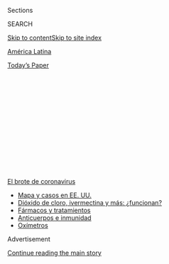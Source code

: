 <div id="app">

<div id="standalone-header">

<div class="interactive-masthead NYTAppHideMasthead css-qz70u6 e1suatyy0">

<div class="section css-ui9rw0 e1suatyy2">

<div class="css-eph4ug er09x8g0">

<div class="css-6n7j50">

</div>

<span class="css-1dv1kvn">Sections</span>

<div class="css-10488qs">

<span class="css-1dv1kvn">SEARCH</span>

</div>

[Skip to content](#site-content)[Skip to site index](#site-index)

</div>

<div id="masthead-section-label" class="css-1wr3we4 eaxe0e00">

[América
Latina](https://www.nytimes3xbfgragh.onion/es/section/america-latina)

</div>

<div class="css-10698na e1huz5gh0">

</div>

</div>

<div id="masthead-bar-one" class="section hasLinks css-15hmgas e1csuq9d3">

<div class="css-uqyvli e1csuq9d0">

</div>

<div class="css-1uqjmks e1csuq9d1">

</div>

<div class="css-9e9ivx">

[](https://myaccount.nytimes3xbfgragh.onion/auth/login?response_type=cookie&client_id=vi)

</div>

<div class="css-1bvtpon e1csuq9d2">

[Today’s
Paper](https://www.nytimes3xbfgragh.onion/section/todayspaper)

</div>

</div>

</div>

<div class="css-1aor85t" style="opacity:0.000000001;z-index:-1;visibility:hidden">

<div class="css-1hqnpie">

<div class="css-epjblv">

<span class="css-17xtcya">[América
Latina](/es/section/america-latina)</span><span class="css-x15j1o">|</span><span class="css-fwqvlz">Mapa
de coronavirus en
México</span>

</div>

<div class="css-k008qs">

<div class="css-1iwv8en">

<span class="css-18z7m18"></span>

<div>

</div>

</div>

<span class="css-1n6z4y">https://nyti.ms/3gaShux</span>

<div class="css-1705lsu">

<div class="css-4xjgmj">

<div class="css-4skfbu" data-role="toolbar" data-aria-label="Social Media Share buttons, Save button, and Comments Panel with current comment count" data-testid="share-tools">

  - 
  - 
  - 
  - 
    
    <div class="css-6n7j50">
    
    </div>

  - 

</div>

</div>

</div>

</div>

</div>

</div>

<div id="NYT_TOP_BANNER_REGION" class="css-mij9hh">

<div>

<div id="styln-prism-menu-1594831588949" class="section interactive-content interactive-size-medium css-1xxkt5x">

<div class="css-17ih8de interactive-body">

<div id="scroll-container" class="css-1gj85ro">

[<span class="styln-title-wrap"><span class="css-1pje3qr">El brote
de</span><span class="css-1pje3qr">
coronavirus</span></span>](https://www.nytimes3xbfgragh.onion/es/spotlight/coronavirus?action=click&pgtype=Article&state=default&region=TOP_BANNER&context=storylines_menu)

  - [Mapa y casos en EE.
    UU.](https://www.nytimes3xbfgragh.onion/es/interactive/2020/espanol/mundo/coronavirus-en-estados-unidos.html?action=click&pgtype=Article&state=default&region=TOP_BANNER&context=storylines_menu)
  - [Dióxido de cloro, ivermectina y más:
    ¿funcionan?](https://www.nytimes3xbfgragh.onion/es/2020/07/23/espanol/america-latina/bolivia-cloro-coronavirus-ivermectina.html?action=click&pgtype=Article&state=default&region=TOP_BANNER&context=storylines_menu)
  - [Fármacos y
    tratamientos](https://www.nytimes3xbfgragh.onion/es/interactive/2020/science/coronavirus-tratamientos-curas.html?action=click&pgtype=Article&state=default&region=TOP_BANNER&context=storylines_menu)
  - [Anticuerpos e
    inmunidad](https://www.nytimes3xbfgragh.onion/es/2020/07/28/espanol/ciencia-y-tecnologia/anticuerpos-coronavirus-inmunidad.html?action=click&pgtype=Article&state=default&region=TOP_BANNER&context=storylines_menu)
  - [Oxímetros](https://www.nytimes3xbfgragh.onion/es/2020/04/29/espanol/estilos-de-vida/oximetro-para-que-sirve.html?action=click&pgtype=Article&state=default&region=TOP_BANNER&context=storylines_menu)

</div>

</div>

</div>

</div>

</div>

<div id="top-wrapper" class="css-1sy8kpn">

<div id="top-slug" class="css-l9onyx">

Advertisement

</div>

[Continue reading the main
story](#after-top)

<div class="ad top-wrapper" style="text-align:center;height:100%;display:block;min-height:250px">

<div id="top" class="place-ad" data-position="top" data-size-key="top">

</div>

</div>

<div id="after-top">

</div>

</div>

</div>

<div id="site-content" data-role="main">

# Mapa de coronavirus en México

<div class="css-1vegfwe interactive-byline-container">

Por <span class="css-1baulvz last-byline" itemprop="name">The New York
Times</span>Updated August 4, 2020, 5:12 A.M. E.T.

</div>

<div class="css-1vegfwe interactive-translations-container">

<div class="css-1rk3c06">

[Read in
English](https://www.nytimes3xbfgragh.onion/interactive/2020/world/americas/mexico-coronavirus-cases.html "Read in English")

</div>

</div>

<div id="interactive-standalone-sharetools" class="css-wkcogx">

<div>

<div class="interactive-sharetools css-9z2bwm" data-role="toolbar" data-aria-label="Social Media Share buttons, Save button, and Comments Panel with current comment count" data-testid="share-tools">

  - 
  - 
  - 
  - 
    
    <div class="css-6n7j50">
    
    </div>

</div>

</div>

</div>

<div id="coronavirus-en-mexico" class="section interactive-standard interactive-content interactive-size-scoop css-1davkue" data-id="100000007204437">

<div class="css-17ih8de interactive-body">

<div class="g-top-asset g-top" style="">

<div class="g-asset g-svelte breadcrumbs-wrap" style="max-width: 600px">

<div class="g-svelte" data-component="1">

<div class="breadcrumbs false svelte-u8xm87" style="--state-rows: 11;\n\t--country-rows: 2;\n\t--state-rows-medium: 18;\n\t--country-rows-medium: 3;\n\t--state-rows-small: 26;\n\t--country-rows-small: 5;">

<div class="breadcrumbs__buttons--wrap">

[Mundo](https://www.nytimes3xbfgragh.onion/interactive/2020/world/coronavirus-maps.html)<span class="svelte-u8xm87"> 
</span>

PAÍSES

<span class="svelte-u8xm87">| </span> [EE.
UU.](https://www.nytimes3xbfgragh.onion/es/interactive/2020/espanol/mundo/coronavirus-en-estados-unidos.html)<span class="svelte-u8xm87"> 
</span>

ESTADOS

<span class="svelte-u8xm87">  </span>
[Despistaje](https://www.nytimes3xbfgragh.onion/interactive/2020/us/coronavirus-testing.html)

</div>

<div id="amp-menu-countries" class="breadcrumbs__menu breadcrumbs__menu--countries false svelte-u8xm87">

[Alemania](https://www.nytimes3xbfgragh.onion/interactive/2020/world/europe/germany-coronavirus-cases.html)[Brasil](https://www.nytimes3xbfgragh.onion/interactive/2020/world/americas/brazil-coronavirus-cases.html)[Canadá](https://www.nytimes3xbfgragh.onion/interactive/2020/world/canada/canada-coronavirus-cases.html)[España](https://www.nytimes3xbfgragh.onion/interactive/2020/world/europe/spain-coronavirus-cases.html)[Francia](https://www.nytimes3xbfgragh.onion/interactive/2020/world/europe/france-coronavirus-cases.html)[India](https://www.nytimes3xbfgragh.onion/interactive/2020/world/asia/india-coronavirus-cases.html)[Italia](https://www.nytimes3xbfgragh.onion/interactive/2020/world/europe/italy-coronavirus-cases.html)[México](https://www.nytimes3xbfgragh.onion/es/interactive/2020/espanol/america-latina/coronavirus-en-mexico.html)[Reino
Unido](https://www.nytimes3xbfgragh.onion/interactive/2020/world/europe/united-kingdom-coronavirus-cases.html)

</div>

<div id="amp-menu-states" class="breadcrumbs__menu breadcrumbs__menu--states false svelte-u8xm87">

[Alabama](https://www.nytimes3xbfgragh.onion/interactive/2020/us/alabama-coronavirus-cases.html)[Alaska](https://www.nytimes3xbfgragh.onion/interactive/2020/us/alaska-coronavirus-cases.html)[Arizona](https://www.nytimes3xbfgragh.onion/interactive/2020/us/arizona-coronavirus-cases.html)[Arkansas](https://www.nytimes3xbfgragh.onion/interactive/2020/us/arkansas-coronavirus-cases.html)[California](https://www.nytimes3xbfgragh.onion/interactive/2020/us/california-coronavirus-cases.html)[Carolina
del
Norte](https://www.nytimes3xbfgragh.onion/interactive/2020/us/north-carolina-coronavirus-cases.html)[Carolina
del
Sur](https://www.nytimes3xbfgragh.onion/interactive/2020/us/south-carolina-coronavirus-cases.html)[Colorado](https://www.nytimes3xbfgragh.onion/interactive/2020/us/colorado-coronavirus-cases.html)[Connecticut](https://www.nytimes3xbfgragh.onion/interactive/2020/us/connecticut-coronavirus-cases.html)[Dakota
del
Norte](https://www.nytimes3xbfgragh.onion/interactive/2020/us/north-dakota-coronavirus-cases.html)[Dakota
del
Sur](https://www.nytimes3xbfgragh.onion/interactive/2020/us/south-dakota-coronavirus-cases.html)[Delaware](https://www.nytimes3xbfgragh.onion/interactive/2020/us/delaware-coronavirus-cases.html)[Florida](https://www.nytimes3xbfgragh.onion/interactive/2020/us/florida-coronavirus-cases.html)[Georgia](https://www.nytimes3xbfgragh.onion/interactive/2020/us/georgia-coronavirus-cases.html)[Hawái](https://www.nytimes3xbfgragh.onion/interactive/2020/us/hawaii-coronavirus-cases.html)[Idaho](https://www.nytimes3xbfgragh.onion/interactive/2020/us/idaho-coronavirus-cases.html)[Illinois](https://www.nytimes3xbfgragh.onion/interactive/2020/us/illinois-coronavirus-cases.html)[Indiana](https://www.nytimes3xbfgragh.onion/interactive/2020/us/indiana-coronavirus-cases.html)[Iowa](https://www.nytimes3xbfgragh.onion/interactive/2020/us/iowa-coronavirus-cases.html)[Kansas](https://www.nytimes3xbfgragh.onion/interactive/2020/us/kansas-coronavirus-cases.html)[Kentucky](https://www.nytimes3xbfgragh.onion/interactive/2020/us/kentucky-coronavirus-cases.html)[Louisiana](https://www.nytimes3xbfgragh.onion/interactive/2020/us/louisiana-coronavirus-cases.html)[Maine](https://www.nytimes3xbfgragh.onion/interactive/2020/us/maine-coronavirus-cases.html)[Maryland](https://www.nytimes3xbfgragh.onion/interactive/2020/us/maryland-coronavirus-cases.html)[Massachusetts](https://www.nytimes3xbfgragh.onion/interactive/2020/us/massachusetts-coronavirus-cases.html)[Michigan](https://www.nytimes3xbfgragh.onion/interactive/2020/us/michigan-coronavirus-cases.html)[Minnesota](https://www.nytimes3xbfgragh.onion/interactive/2020/us/minnesota-coronavirus-cases.html)[Mississippi](https://www.nytimes3xbfgragh.onion/interactive/2020/us/mississippi-coronavirus-cases.html)[Misuri](https://www.nytimes3xbfgragh.onion/interactive/2020/us/missouri-coronavirus-cases.html)[Montana](https://www.nytimes3xbfgragh.onion/interactive/2020/us/montana-coronavirus-cases.html)[Nebraska](https://www.nytimes3xbfgragh.onion/interactive/2020/us/nebraska-coronavirus-cases.html)[Nevada](https://www.nytimes3xbfgragh.onion/interactive/2020/us/nevada-coronavirus-cases.html)[Nueva
Jersey](https://www.nytimes3xbfgragh.onion/interactive/2020/us/new-jersey-coronavirus-cases.html)[Nueva
York](https://www.nytimes3xbfgragh.onion/interactive/2020/us/new-york-coronavirus-cases.html)[Nuevo
Hampshire](https://www.nytimes3xbfgragh.onion/interactive/2020/us/new-hampshire-coronavirus-cases.html)[Nuevo
México](https://www.nytimes3xbfgragh.onion/interactive/2020/us/new-mexico-coronavirus-cases.html)[Ohio](https://www.nytimes3xbfgragh.onion/interactive/2020/us/ohio-coronavirus-cases.html)[Oklahoma](https://www.nytimes3xbfgragh.onion/interactive/2020/us/oklahoma-coronavirus-cases.html)[Oregón](https://www.nytimes3xbfgragh.onion/interactive/2020/us/oregon-coronavirus-cases.html)[Pennsylvania](https://www.nytimes3xbfgragh.onion/interactive/2020/us/pennsylvania-coronavirus-cases.html)[Puerto
Rico](https://www.nytimes3xbfgragh.onion/interactive/2020/us/puerto-rico-coronavirus-cases.html)[Rhode
Island](https://www.nytimes3xbfgragh.onion/interactive/2020/us/rhode-island-coronavirus-cases.html)[Tennessee](https://www.nytimes3xbfgragh.onion/interactive/2020/us/tennessee-coronavirus-cases.html)[Texas](https://www.nytimes3xbfgragh.onion/interactive/2020/us/texas-coronavirus-cases.html)[Utah](https://www.nytimes3xbfgragh.onion/interactive/2020/us/utah-coronavirus-cases.html)[Vermont](https://www.nytimes3xbfgragh.onion/interactive/2020/us/vermont-coronavirus-cases.html)[Virginia](https://www.nytimes3xbfgragh.onion/interactive/2020/us/virginia-coronavirus-cases.html)[Washington](https://www.nytimes3xbfgragh.onion/interactive/2020/us/washington-coronavirus-cases.html)[Washington,
D.C.](https://www.nytimes3xbfgragh.onion/interactive/2020/us/washington-dc-coronavirus-cases.html)[West
Virginia](https://www.nytimes3xbfgragh.onion/interactive/2020/us/west-virginia-coronavirus-cases.html)[Wisconsin](https://www.nytimes3xbfgragh.onion/interactive/2020/us/wisconsin-coronavirus-cases.html)[Wyoming](https://www.nytimes3xbfgragh.onion/interactive/2020/us/wyoming-coronavirus-cases.html)

</div>

<span class="svelte-u8xm87"> 
</span>

</div>

</div>

</div>

<div id="cases-top-presentation" class="g-container">

<div class="g-asset g-svelte mini-cases-by-day" style="max-width: 335px">

<div class="g-svelte" data-component="2">

<div class="chart svelte-1iuahvx mini-chart">

<div class="inner svelte-1iuahvx">

<div class="pancake-chart svelte-1gzh5rp">

<div class="pancake-grid">

<div class="pancake-grid-item svelte-1wq9bba" style="width: 100%; height: 0; top: 100%">

<div class="grid-line horizontal svelte-bw547y">

<span class="count-label svelte-bw547y">0
</span>

</div>

</div>

<div class="pancake-grid-item svelte-1wq9bba" style="width: 100%; height: 0; top: 40.331992792104735%">

<div class="grid-line horizontal svelte-bw547y">

<span class="count-label svelte-bw547y">50.000
casos</span>

</div>

</div>

</div>

<div class="pancake-point svelte-11ba04d" style="left: 1.2658227848101267%; top: 100%">

<span class="month x-label svelte-bw547y">Marzo</span>

</div>

<div class="pancake-point svelte-11ba04d" style="left: 20.88607594936709%; top: 100%">

<span class="month x-label svelte-bw547y">Abril</span>

</div>

<div class="pancake-point svelte-11ba04d" style="left: 39.87341772151899%; top: 100%">

<span class="month x-label svelte-bw547y">Mayo</span>

</div>

<div class="pancake-point svelte-11ba04d" style="left: 59.493670886075954%; top: 100%">

<span class="month x-label svelte-bw547y">Junio</span>

</div>

<div class="pancake-point svelte-11ba04d" style="left: 78.48101265822785%; top: 100%">

<span class="month x-label svelte-bw547y">Julio</span>

</div>

<div class="pancake-point svelte-11ba04d" style="left: 98.10126582278481%; top: 100%">

<span class="month x-label svelte-bw547y">Ago.</span>

</div>

<div class="pancake-point svelte-11ba04d" style="left: 99.05063291139241%; top: 1.4210854715202004e-14%">

<span class="annotation left svelte-cf0pcx mini" style="width: auto">Nuevos
casos</span>

</div>

<div class="pancake-point svelte-11ba04d" style="left: 39.24050632911393%; top: 98.70588616367105%">

<span class="annotation above svelte-cf0pcx mini" style="width: auto">Promedio
de 7 días</span>

</div>

</div>

</div>

</div>

</div>

</div>

<div class="g-asset g-svelte top-counts g-asset-width-full" style="">

<div class="g-svelte" data-component="3">

<div class="counts svelte-9rb9hv">

<div class="count svelte-9rb9hv">

<div class="label svelte-9rb9hv">

Total de casos

</div>

<div class="num svelte-9rb9hv">

522.843

</div>

</div>

<div class="count svelte-9rb9hv">

<div class="label svelte-9rb9hv">

Muertes

</div>

<div class="num svelte-9rb9hv">

48.012

</div>

</div>

<div class="note svelte-9rb9hv">

Incluye casos confirmados y probables, en donde hay
disponibilidad

</div>

</div>

</div>

</div>

</div>

</div>

<div class="g-header-container">

</div>

<div class="g-story g-freebird g-max-limit" data-prd-dropzone-below-masthead="100000006938224" data-preview-slug="2020-03-16-coronavirus-maps">

<div class="g-asset g-svelte g-internal-nav" style="max-width: 600px">

<div class="g-svelte" data-component="4">

[Mapa](#map)[Por estado](#states)[Nuevos
casos](#cases)[Consejos](#tips)[Últimas noticias
»](https://www.nytimes3xbfgragh.onion/2020/08/03/world/coronavirus-covid-19.html)

</div>

</div>

Ha habido por lo menos 522.800 casos confirmados de coronavirus en
México, según el [Consejo Nacional de Ciencia y
Tecnología](https://coronavirus.gob.mx/datos/). Hasta el martes en la
mañana, 48.012 personas habían
muerto.

<div id="map" class="g-asset g-graphic g-constrain-source g-country-map g-map g-asset-width-bleed" style="">

### Casos reportados en México

<div class="e-slip-map-wrap" data-tiles="{&quot;tileset_id&quot;:&quot;mexico&quot;,&quot;data_regions&quot;:&quot;nytgraphics.5w4zj2wo&quot;,&quot;data_regions_clipped&quot;:&quot;&quot;,&quot;base_regions&quot;:&quot;nytgraphics.5w4zj2wo&quot;,&quot;base_regions_lines&quot;:&quot;nytgraphics.cug6sspd&quot;,&quot;base_regions_lines_thick&quot;:&quot;&quot;,&quot;base_roads&quot;:&quot;&quot;,&quot;base_urban&quot;:&quot;&quot;,&quot;circles&quot;:&quot;nytgraphics.3t1v1cu6&quot;,&quot;city_labels&quot;:&quot;&quot;,&quot;base_labels&quot;:&quot;nytgraphics.3t1v1cu6&quot;,&quot;labels_points&quot;:&quot;&quot;,&quot;data_regions_points&quot;:&quot;x&quot;,&quot;city_labels_points&quot;:&quot;&quot;}" data-page="{&quot;slug&quot;:&quot;mexico&quot;,&quot;tileset&quot;:&quot;mexico&quot;,&quot;data&quot;:&quot;MEX&quot;,&quot;data_levels&quot;:&quot;&quot;,&quot;radius_depth&quot;:&quot;&quot;,&quot;ignore_geoids&quot;:&quot;&quot;,&quot;bounds&quot;:&quot;&quot;,&quot;show_data_labels&quot;:&quot;y&quot;,&quot;base_layer_mask&quot;:&quot;&quot;,&quot;max_hierarchy_depth&quot;:&quot;&quot;,&quot;ignore_geoids_choro&quot;:&quot;&quot;,&quot;max_radius_desktop&quot;:&quot;&quot;,&quot;max_radius_mobile&quot;:&quot;&quot;,&quot;min_choro_cases&quot;:&quot;&quot;,&quot;hide_tooltip_deaths&quot;:&quot;&quot;,&quot;aspect_ratio&quot;:&quot;&quot;,&quot;percap_breaks&quot;:&quot;&quot;,&quot;cases_button_text&quot;:&quot;&quot;,&quot;hide_tabs&quot;:&quot;&quot;,&quot;alt_label_style&quot;:&quot;&quot;,&quot;hide_data_lines&quot;:&quot;&quot;,&quot;data_borders_stop&quot;:&quot;&quot;}" data-mapviews="[&quot;cases&quot;,&quot;percap&quot;]" data-tooltips="{}" data-currentview="cases">

<div class="e-slip-map-ui">

<div class="layer-toggles">

Total de casos

Per cápita

</div>

<div class="map-keys">

<div class="map-key cases-key active" data-type="cases">

<div class="key-bubbles">

<div class="key-bubble-label">

<span class="min-key-value"></span>

</div>

<div class="key-bubbles-wrap">

</div>

<div class="key-bubble-label">

<span class="max-key-value"></span>

</div>

</div>

</div>

<div class="map-key percap-key false" data-type="percap">

<div class="key-subhed">

Proporción de casos reportados en la
población

</div>

<div class="g-bars">

<div class="g-bar g-bar-tick">

<div class="g-level g-level-1">

</div>

</div>

<div class="g-bar g-bar-tick">

<div class="g-level g-level-2">

</div>

</div>

<div class="g-bar g-bar-tick">

<div class="g-level g-level-3">

</div>

</div>

<div class="g-bar g-bar-none">

<div class="g-level g-level-4">

</div>

</div>

<div class="g-bar g-bar-none g-key-nocases">

<div class="g-level g-level-0">

</div>

</div>

</div>

<div class="g-level-labels">

<div class="g-level-label">

</div>

<div class="g-level-label">

<span class="percap-break-0"></span>

</div>

<div class="g-level-label">

<span class="percap-break-1"></span>

</div>

<div class="g-level-label g-level-label-pad">

<span class="percap-break-2"></span>

</div>

<div class="g-level-label g-level-label-pad g-level-label-first g-key-nocases">

Sin casos reportados

</div>

</div>

</div>

</div>

<div class="map-interaction-tip interaction-tip-desktop">

Haz doble clic para ampliar el mapa.

</div>

<div class="map-interaction-tip interaction-tip-mobile">

Desplázate y haz zoom con dos dedos. Toca para más detalles.

</div>

</div>

<div class="e-slip-map-outer">

<div class="e-slip-map">

<div class="e-slip-map-tooltip tooltip-desktop">

</div>

</div>

</div>

<div class="e-slip-map-tooltip tooltip-mobile">

</div>

</div>

<div class="g-source">

<span class="g-credit">Fuente: Consejo Nacional de Ciencia y Tecnología
de México.</span>

Sobre estos datos <span class="g-credit">Para el total de casos y
muertes: el mapa muestra la ubicación conocida de casos de coronavirus
por región. El tamaño de los círculos varía según la cantidad de
personas que han dado positivo ahí o que presentan un cuadro probable
del virus, lo cual podría no ser el mismo lugar en el que contrajeron la
enfermedad.</span>

</div>

</div>

Así es como aumenta el número de casos y muertes en México:

<div id="states" class="g-asset g-svelte" style="max-width: 600px">

### Casos y muertes reportados por estado

Esta tabla está ordenada según los lugares con la mayor parte de casos
por cada 100.000 residentes en los últimos siete días.

<div class="g-svelte" data-component="5">

<div class="table-controls svelte-1c7zbrd multi-toggles">

<div class="multi-toggle-buttons-container svelte-1c7zbrd">

<div class="layer-toggles-grid svelte-1c7zbrd">

Casos

Muertes

</div>

</div>

</div>

<table>
<thead>
<tr class="header">
<th></th>
<th>Total<br />
de<br />
casos</th>
<th>Por 100.000</th>
<th>Muertes<br />
totales</th>
<th>Por 100.000</th>
<th>Casos en<br />
los últimos<br />
7 días</th>
<th>Por 100.000</th>
<th>Muertes en<br />
los últimos<br />
7 días</th>
<th>Por 100.000</th>
</tr>
</thead>
<tbody>
<tr class="odd">
<td><span>Tamaulipas </span></td>
<td><span>22,068 </span></td>
<td><span>641 </span></td>
<td><span>1,013 </span></td>
<td><span>29 </span></td>
<td><span>8,356 </span></td>
<td><span>243 </span></td>
<td><span>133 </span></td>
<td><span>4 </span></td>
</tr>
<tr class="even">
<td><span>San Luis Potosí </span></td>
<td><span>14,072 </span></td>
<td><span>518 </span></td>
<td><span>545 </span></td>
<td><span>20 </span></td>
<td><span>6,148 </span></td>
<td><span>226 </span></td>
<td><span>141 </span></td>
<td><span>5 </span></td>
</tr>
<tr class="odd">
<td><span>Ciudad de México </span></td>
<td><span>89,333 </span></td>
<td><span>1,002 </span></td>
<td><span>7,295 </span></td>
<td><span>82 </span></td>
<td><span>20,035 </span></td>
<td><span>225 </span></td>
<td><span>218 </span></td>
<td><span>2 </span></td>
</tr>
<tr class="even">
<td><span>Coahuila </span></td>
<td><span>16,541 </span></td>
<td><span>560 </span></td>
<td><span>673 </span></td>
<td><span>23 </span></td>
<td><span>5,054 </span></td>
<td><span>171 </span></td>
<td><span>95 </span></td>
<td><span>3 </span></td>
</tr>
<tr class="odd">
<td><span>Baja California Sur </span></td>
<td><span>5,121 </span></td>
<td><span>719 </span></td>
<td><span>182 </span></td>
<td><span>26 </span></td>
<td><span>1,213 </span></td>
<td><span>170 </span></td>
<td><span>34 </span></td>
<td><span>5 </span></td>
</tr>
<tr class="even">
<td><span>Tabasco </span></td>
<td><span>23,842 </span></td>
<td><span>995 </span></td>
<td><span>2,011 </span></td>
<td><span>84 </span></td>
<td><span>3,861 </span></td>
<td><span>161 </span></td>
<td><span>180 </span></td>
<td><span>8 </span></td>
</tr>
<tr class="odd">
<td><span>Estado de México </span></td>
<td><span>74,486 </span></td>
<td><span>460 </span></td>
<td><span>8,272 </span></td>
<td><span>51 </span></td>
<td><span>24,373 </span></td>
<td><span>151 </span></td>
<td><span>463 </span></td>
<td><span>3 </span></td>
</tr>
<tr class="even">
<td><span>Sonora </span></td>
<td><span>20,565 </span></td>
<td><span>721 </span></td>
<td><span>1,976 </span></td>
<td><span>69 </span></td>
<td><span>3,948 </span></td>
<td><span>139 </span></td>
<td><span>240 </span></td>
<td><span>8 </span></td>
</tr>
<tr class="odd">
<td><span>Nuevo León </span></td>
<td><span>22,223 </span></td>
<td><span>434 </span></td>
<td><span>1,143 </span></td>
<td><span>22 </span></td>
<td><span>6,710 </span></td>
<td><span>131 </span></td>
<td><span>218 </span></td>
<td><span>4 </span></td>
</tr>
<tr class="even">
<td><span>Tlaxcala </span></td>
<td><span>5,673 </span></td>
<td><span>446 </span></td>
<td><span>718 </span></td>
<td><span>56 </span></td>
<td><span>1,390 </span></td>
<td><span>109 </span></td>
<td><span>74 </span></td>
<td><span>6 </span></td>
</tr>
</tbody>
</table>

Mostrar todo

</div>

</div>

Sin embargo, el Times descubrió que el gobierno mexicano [no informa de
cientos, posiblemente miles, de
muertes](https://www.nytimes3xbfgragh.onion/es/2020/05/08/espanol/america-latina/mexico-coronavirus.html)
por coronavirus en Ciudad de México, según funcionarios y datos
confidenciales.

The New York Times está comprometido con la tarea de rastrear los
detalles sobre los casos y muertes [alrededor del
mundo](https://www.nytimes3xbfgragh.onion/interactive/2020/world/coronavirus-maps.html),
y recopilar diariamente información de gobiernos locales y otras
fuentes. Las cifras en este artículo se actualizan varias veces al día
con la información más reciente que nuestros periodistas
reúnen.

<div id="cases" class="g-asset g-svelte" style="max-width: 600px">

### Nuevos casos reportados por día en México

<div class="g-svelte" data-component="6">

<div class="chart svelte-1iuahvx">

<div class="inner svelte-1iuahvx">

<div class="pancake-chart svelte-1gzh5rp">

<div class="pancake-grid">

<div class="pancake-grid-item svelte-1wq9bba" style="width: 100%; height: 0; top: 100%">

<div class="grid-line horizontal svelte-bw547y">

<span class="count-label svelte-bw547y">0
</span>

</div>

</div>

<div class="pancake-grid-item svelte-1wq9bba" style="width: 100%; height: 0; top: 76.13279711684189%">

<div class="grid-line horizontal svelte-bw547y">

<span class="count-label svelte-bw547y">20.000
</span>

</div>

</div>

<div class="pancake-grid-item svelte-1wq9bba" style="width: 100%; height: 0; top: 52.265594233683785%">

<div class="grid-line horizontal svelte-bw547y">

<span class="count-label svelte-bw547y">40.000
</span>

</div>

</div>

<div class="pancake-grid-item svelte-1wq9bba" style="width: 100%; height: 0; top: 28.398391350525685%">

<div class="grid-line horizontal svelte-bw547y">

<span class="count-label svelte-bw547y">60.000
</span>

</div>

</div>

<div class="pancake-grid-item svelte-1wq9bba" style="width: 100%; height: 0; top: 4.531188467367571%">

<div class="grid-line horizontal svelte-bw547y">

<span class="count-label svelte-bw547y">80.000
casos</span>

</div>

</div>

</div>

<div class="pancake-point svelte-11ba04d" style="left: 1.2658227848101267%; top: 100%">

<span class="month x-label svelte-bw547y">Marzo</span>

</div>

<div class="pancake-point svelte-11ba04d" style="left: 20.88607594936709%; top: 100%">

<span class="month x-label svelte-bw547y">Abril</span>

</div>

<div class="pancake-point svelte-11ba04d" style="left: 39.87341772151899%; top: 100%">

<span class="month x-label svelte-bw547y">Mayo</span>

</div>

<div class="pancake-point svelte-11ba04d" style="left: 59.493670886075954%; top: 100%">

<span class="month x-label svelte-bw547y">Junio</span>

</div>

<div class="pancake-point svelte-11ba04d" style="left: 78.48101265822785%; top: 100%">

<span class="month x-label svelte-bw547y">Julio</span>

</div>

<div class="pancake-point svelte-11ba04d" style="left: 98.10126582278481%; top: 100%">

<span class="month x-label svelte-bw547y">Ago.</span>

</div>

<div class="pancake-point svelte-11ba04d" style="left: 99.05063291139241%; top: 1.4210854715202004e-14%">

<span class="annotation left svelte-cf0pcx" style="width: auto">Nuevos
casos</span>

</div>

<div class="pancake-point svelte-11ba04d" style="left: 39.24050632911393%; top: 98.70588616367105%">

<span class="annotation above svelte-cf0pcx" style="width: auto">Promedio
de 7 días</span>

</div>

</div>

</div>

</div>

</div>

<div class="g-source">

<span class="g-credit">Nota: El promedio de siete días promedia los
datos de este día y los seis
anteriores.</span>

</div>

</div>

<div id="deaths" class="g-asset g-svelte" style="max-width: 600px">

### Nuevas muertes reportadas por día en México

<div class="g-svelte" data-component="7">

<div class="chart svelte-1iuahvx">

<div class="inner svelte-1iuahvx">

<div class="pancake-chart svelte-1gzh5rp">

<div class="pancake-grid">

<div class="pancake-grid-item svelte-1wq9bba" style="width: 100%; height: 0; top: 100%">

<div class="grid-line horizontal svelte-bw547y">

<span class="count-label svelte-bw547y">0
</span>

</div>

</div>

<div class="pancake-grid-item svelte-1wq9bba" style="width: 100%; height: 0; top: 54.1704857928506%">

<div class="grid-line horizontal svelte-bw547y">

<span class="count-label svelte-bw547y">500
</span>

</div>

</div>

<div class="pancake-grid-item svelte-1wq9bba" style="width: 100%; height: 0; top: 8.340971585701197%">

<div class="grid-line horizontal svelte-bw547y">

<span class="count-label svelte-bw547y">1.000
muertes</span>

</div>

</div>

</div>

<div class="pancake-point svelte-11ba04d" style="left: 1.2658227848101267%; top: 100%">

<span class="month x-label svelte-bw547y">Marzo</span>

</div>

<div class="pancake-point svelte-11ba04d" style="left: 20.88607594936709%; top: 100%">

<span class="month x-label svelte-bw547y">Abril</span>

</div>

<div class="pancake-point svelte-11ba04d" style="left: 39.87341772151899%; top: 100%">

<span class="month x-label svelte-bw547y">Mayo</span>

</div>

<div class="pancake-point svelte-11ba04d" style="left: 59.493670886075954%; top: 100%">

<span class="month x-label svelte-bw547y">Junio</span>

</div>

<div class="pancake-point svelte-11ba04d" style="left: 78.48101265822785%; top: 100%">

<span class="month x-label svelte-bw547y">Julio</span>

</div>

<div class="pancake-point svelte-11ba04d" style="left: 98.10126582278481%; top: 100%">

<span class="month x-label svelte-bw547y">Ago.</span>

</div>

<div class="pancake-point svelte-11ba04d" style="left: 60.44303797468355%; top: 0%">

<span class="annotation left svelte-cf0pcx" style="width: auto">Nuevas
muertes</span>

</div>

<div class="pancake-point svelte-11ba04d" style="left: 24.050632911392405%; top: 98.62511457378552%">

<span class="annotation above svelte-cf0pcx" style="width: auto">Promedio
de 7 días</span>

</div>

</div>

</div>

</div>

</div>

<div class="g-source">

<span class="g-credit">Nota: La escala del gráfico de muertes se ajusta
del gráfico de casos para mostrar la tendencia.</span>

</div>

</div>

The New York Times encontró que los [recuentos oficiales en Estados
Unidos](https://www.nytimes3xbfgragh.onion/interactive/2020/04/28/us/coronavirus-death-toll-total.html)
y [en más de una docena de otros
países](https://www.nytimes3xbfgragh.onion/interactive/2020/04/21/world/coronavirus-missing-deaths.html)
han contado menos muertes durante el brote de coronavirus debido a la
disponibilidad limitada de
pruebas.

<div class="g-footer-asset">

## <span class="g-balancer" data-id="8">Sobre los datos</span>

<div class="g-asset g-svelte g-anomaly-notes g-asset-width-full" style="">

<div class="g-svelte" data-component="9">

</div>

</div>

**Los casos y muertes confirmados** son de individuos cuyas infecciones
de coronavirus fueron corroboradas por una prueba de laboratorio. **Los
casos y las muertes probables** cuentan a personas sin una prueba
positiva confirmada pero evaluadas según los criterios establecidos por
los gobiernos locales y nacionales. Algunos gobiernos están reportando
solo los casos confirmados mientras que otros reportan tanto los
confirmados como los números probables. Y también hay otro grupo de
gobiernos que reportan los dos tipos de números combinados sin
proporcionar una forma de distinguir los casos confirmados de los
probables. El Times está usando el conteo total de confirmados y
probables cuando están disponibles individualmente o combinados. De lo
contrario, solo se mostrará el recuento
confirmado.

## <span class="g-balancer" data-id="10">Monitoreo del coronavirus</span>

<div class="g-asset g-svelte g-footer-nav" style="max-width: 600px">

<div class="g-svelte" data-component="11">

<div class="nav-wrap svelte-idrnru">

  - [Mundo](https://www.nytimes3xbfgragh.onion/interactive/2020/world/coronavirus-maps.html)
  - [Muertes en el
    mundo](https://www.nytimes3xbfgragh.onion/interactive/2020/04/21/world/coronavirus-missing-deaths.html)
  - [Ciudades de EE.
    UU.](https://www.nytimes3xbfgragh.onion/interactive/2020/04/23/upshot/five-ways-to-monitor-coronavirus-outbreak-us.html)
  - [Muertes de EE.
    UU.](https://www.nytimes3xbfgragh.onion/interactive/2020/05/05/us/coronavirus-death-toll-us.html)
  - [Despistaje](https://www.nytimes3xbfgragh.onion/interactive/2020/us/coronavirus-testing.html)
  - [Asilos de
    ancianos](https://www.nytimes3xbfgragh.onion/interactive/2020/us/coronavirus-nursing-homes.html)
  - [Nueva
    York](https://www.nytimes3xbfgragh.onion/interactive/2020/nyregion/new-york-city-coronavirus-cases.html)
  - [Reaperturas
    estatales](https://www.nytimes3xbfgragh.onion/interactive/2020/us/states-reopen-map-coronavirus.html)
  - [Vacunas](https://www.nytimes3xbfgragh.onion/interactive/2020/science/coronavirus-vaccine-tracker.html)

Países

  - [Brasil](https://www.nytimes3xbfgragh.onion/interactive/2020/world/americas/brazil-coronavirus-cases.html)
  - [Canadá](https://www.nytimes3xbfgragh.onion/interactive/2020/world/canada/canada-coronavirus-cases.html)
  - [Francia](https://www.nytimes3xbfgragh.onion/interactive/2020/world/europe/france-coronavirus-cases.html)
  - [Alemania](https://www.nytimes3xbfgragh.onion/interactive/2020/world/europe/germany-coronavirus-cases.html)
  - [India](https://www.nytimes3xbfgragh.onion/interactive/2020/world/asia/india-coronavirus-cases.html)
  - [Italia](https://www.nytimes3xbfgragh.onion/interactive/2020/world/europe/italy-coronavirus-cases.html)
  - [México](https://www.nytimes3xbfgragh.onion/es/interactive/2020/espanol/america-latina/coronavirus-en-mexico.html)
  - [España](https://www.nytimes3xbfgragh.onion/interactive/2020/world/europe/spain-coronavirus-cases.html)
  - [Reino
    Unido](https://www.nytimes3xbfgragh.onion/interactive/2020/world/europe/united-kingdom-coronavirus-cases.html)
  - [Estados
    Unidos](https://www.nytimes3xbfgragh.onion/es/interactive/2020/espanol/mundo/coronavirus-en-estados-unidos.html)

Estado por
    estado

  - [Alabama](https://www.nytimes3xbfgragh.onion/interactive/2020/us/alabama-coronavirus-cases.html)
  - [Alaska](https://www.nytimes3xbfgragh.onion/interactive/2020/us/alaska-coronavirus-cases.html)
  - [Arizona](https://www.nytimes3xbfgragh.onion/interactive/2020/us/arizona-coronavirus-cases.html)
  - [Arkansas](https://www.nytimes3xbfgragh.onion/interactive/2020/us/arkansas-coronavirus-cases.html)
  - [California](https://www.nytimes3xbfgragh.onion/interactive/2020/us/california-coronavirus-cases.html)
  - [Colorado](https://www.nytimes3xbfgragh.onion/interactive/2020/us/colorado-coronavirus-cases.html)
  - [Connecticut](https://www.nytimes3xbfgragh.onion/interactive/2020/us/connecticut-coronavirus-cases.html)
  - [Delaware](https://www.nytimes3xbfgragh.onion/interactive/2020/us/delaware-coronavirus-cases.html)
  - [Florida](https://www.nytimes3xbfgragh.onion/interactive/2020/us/florida-coronavirus-cases.html)
  - [Georgia](https://www.nytimes3xbfgragh.onion/interactive/2020/us/georgia-coronavirus-cases.html)
  - [Hawái](https://www.nytimes3xbfgragh.onion/interactive/2020/us/hawaii-coronavirus-cases.html)
  - [Idaho](https://www.nytimes3xbfgragh.onion/interactive/2020/us/idaho-coronavirus-cases.html)
  - [Illinois](https://www.nytimes3xbfgragh.onion/interactive/2020/us/illinois-coronavirus-cases.html)
  - [Indiana](https://www.nytimes3xbfgragh.onion/interactive/2020/us/indiana-coronavirus-cases.html)
  - [Iowa](https://www.nytimes3xbfgragh.onion/interactive/2020/us/iowa-coronavirus-cases.html)
  - [Kansas](https://www.nytimes3xbfgragh.onion/interactive/2020/us/kansas-coronavirus-cases.html)
  - [Kentucky](https://www.nytimes3xbfgragh.onion/interactive/2020/us/kentucky-coronavirus-cases.html)
  - [Louisiana](https://www.nytimes3xbfgragh.onion/interactive/2020/us/louisiana-coronavirus-cases.html)
  - [Maine](https://www.nytimes3xbfgragh.onion/interactive/2020/us/maine-coronavirus-cases.html)
  - [Maryland](https://www.nytimes3xbfgragh.onion/interactive/2020/us/maryland-coronavirus-cases.html)
  - [Massachusetts](https://www.nytimes3xbfgragh.onion/interactive/2020/us/massachusetts-coronavirus-cases.html)
  - [Michigan](https://www.nytimes3xbfgragh.onion/interactive/2020/us/michigan-coronavirus-cases.html)
  - [Minnesota](https://www.nytimes3xbfgragh.onion/interactive/2020/us/minnesota-coronavirus-cases.html)
  - [Mississippi](https://www.nytimes3xbfgragh.onion/interactive/2020/us/mississippi-coronavirus-cases.html)
  - [Misuri](https://www.nytimes3xbfgragh.onion/interactive/2020/us/missouri-coronavirus-cases.html)
  - [Montana](https://www.nytimes3xbfgragh.onion/interactive/2020/us/montana-coronavirus-cases.html)
  - [Nebraska](https://www.nytimes3xbfgragh.onion/interactive/2020/us/nebraska-coronavirus-cases.html)
  - [Nevada](https://www.nytimes3xbfgragh.onion/interactive/2020/us/nevada-coronavirus-cases.html)
  - [Nuevo
    Hampshire](https://www.nytimes3xbfgragh.onion/interactive/2020/us/new-hampshire-coronavirus-cases.html)
  - [Nueva
    Jersey](https://www.nytimes3xbfgragh.onion/interactive/2020/us/new-jersey-coronavirus-cases.html)
  - [Nuevo
    México](https://www.nytimes3xbfgragh.onion/interactive/2020/us/new-mexico-coronavirus-cases.html)
  - [Nueva
    York](https://www.nytimes3xbfgragh.onion/interactive/2020/us/new-york-coronavirus-cases.html)
  - [Carolina del
    Norte](https://www.nytimes3xbfgragh.onion/interactive/2020/us/north-carolina-coronavirus-cases.html)
  - [Dakota del
    Norte](https://www.nytimes3xbfgragh.onion/interactive/2020/us/north-dakota-coronavirus-cases.html)
  - [Ohio](https://www.nytimes3xbfgragh.onion/interactive/2020/us/ohio-coronavirus-cases.html)
  - [Oklahoma](https://www.nytimes3xbfgragh.onion/interactive/2020/us/oklahoma-coronavirus-cases.html)
  - [Oregón](https://www.nytimes3xbfgragh.onion/interactive/2020/us/oregon-coronavirus-cases.html)
  - [Pennsylvania](https://www.nytimes3xbfgragh.onion/interactive/2020/us/pennsylvania-coronavirus-cases.html)
  - [Puerto
    Rico](https://www.nytimes3xbfgragh.onion/interactive/2020/us/puerto-rico-coronavirus-cases.html)
  - [Rhode
    Island](https://www.nytimes3xbfgragh.onion/interactive/2020/us/rhode-island-coronavirus-cases.html)
  - [Carolina del
    Sur](https://www.nytimes3xbfgragh.onion/interactive/2020/us/south-carolina-coronavirus-cases.html)
  - [Dakota del
    Sur](https://www.nytimes3xbfgragh.onion/interactive/2020/us/south-dakota-coronavirus-cases.html)
  - [Tennessee](https://www.nytimes3xbfgragh.onion/interactive/2020/us/tennessee-coronavirus-cases.html)
  - [Texas](https://www.nytimes3xbfgragh.onion/interactive/2020/us/texas-coronavirus-cases.html)
  - [Utah](https://www.nytimes3xbfgragh.onion/interactive/2020/us/utah-coronavirus-cases.html)
  - [Vermont](https://www.nytimes3xbfgragh.onion/interactive/2020/us/vermont-coronavirus-cases.html)
  - [Virginia](https://www.nytimes3xbfgragh.onion/interactive/2020/us/virginia-coronavirus-cases.html)
  - [Washington](https://www.nytimes3xbfgragh.onion/interactive/2020/us/washington-coronavirus-cases.html)
  - [Washington,
    D.C.](https://www.nytimes3xbfgragh.onion/interactive/2020/us/washington-dc-coronavirus-cases.html)
  - [West
    Virginia](https://www.nytimes3xbfgragh.onion/interactive/2020/us/west-virginia-coronavirus-cases.html)
  - [Wisconsin](https://www.nytimes3xbfgragh.onion/interactive/2020/us/wisconsin-coronavirus-cases.html)
  - [Wyoming](https://www.nytimes3xbfgragh.onion/interactive/2020/us/wyoming-coronavirus-cases.html)

</div>

</div>

</div>

<div class="g-ad">

<div id="mid61" class="place-ad" data-position="mid61" data-size-key="default">

</div>

</div>

## <span class="g-balancer" data-id="12">Lo que puedes hacer</span>

Los expertos aún tienen una comprensión limitada sobre los modos en que
el virus se propaga, pero hay [cuatro factores que pueden jugar un papel
importante](https://www.nytimes3xbfgragh.onion/es/2020/03/03/espanol/ciencia-y-tecnologia/coronavirus-como-se-transmite.html):
la distancia entre las personas; el tiempo de contacto; si esta persona
[te lanza gotas
virales](https://www.nytimes3xbfgragh.onion/es/2020/07/08/espanol/ciencia-y-tecnologia/coronavirus-aire-aerosoles.html),
y cuánto [te tocas la
cara](https://www.nytimes3xbfgragh.onion/es/2020/03/06/espanol/estilos-de-vida/no-te-toques-la-cara.html).

Puedes ayudar a reducir tu riesgo y a proteger a los demás con [algunas
medidas
básicas](https://www.nytimes3xbfgragh.onion/es/article/el-coronavirus-proteger-preparar.html):

<div class="g-container g-list-circle">

**Mantén distancia.** Intenta tanto como sea posible estar al menos a
metro y medio de distancia de las personas que no viven contigo.

**Usa mascarilla fuera de casa.** Un cubrebocas protege a los demás de
tus microbios y a ti de una infección. Entre más personas lleven
mascarilla más seguros estaremos todos.

**[Lávate las manos con
frecuencia](https://www.nytimes3xbfgragh.onion/es/2020/03/19/espanol/ciencia-y-tecnologia/como-lavarse-las-manos-coronavirus.html)**.
Cada vez que entres en contacto con una superficie fuera de casa frótate
con agua y jabón por lo menos durante 20 segundos, y luego sécate con
una toalla limpia.

**Evita tocarte la cara.** El virus puede propagarse cuando nuestras
manos entran en contacto con el virus y las acercamos a nuestra boca,
ojos o nariz. Intenta alejar tus manos del rostro a menos que acabes de
lavarlas.

</div>

Una [guía completa en inglés te dice cómo
prepararte](https://www.nytimes3xbfgragh.onion/interactive/2020/world/coronavirus-tips-advice.html)
para el brote de
coronavirus.

</div>

</div>

</div>

</div>

<div id="interactive-footer-container" class="css-ovgi28 interactive-footer-container">

Los datos provienen de reportes de estados y condados al momento de la
publicación. Los gobiernos locales pueden actualizar las cifras
reportadas conforme reciben nueva información. Algunas muertes pueden
haber sido reportadas por funcionarios en dos jurisdicciones distintas.
En lo posible, las muertes se reportan aquí en la jurisdicción en la que
ocurrieron.  
  
\*Se agruparon los casos en las ciudades de Nueva York y Kansas, que
incluyen a varios condados. Los casos que se reportaron sin especificar
el condado se etiquetan como “desconocido”.  
  
Datos demográficos y de población de la Oficina del Censo.

Por [Sarah
Almukhtar](https://www.nytimes3xbfgragh.onion/by/sarah-almukhtar),
[Aliza
Aufrichtig](https://www.nytimes3xbfgragh.onion/by/aliza-aufrichtig),
[Matthew Bloch](https://www.nytimes3xbfgragh.onion/by/matthew-bloch),
Julia Calderone, [Keith
Collins](https://www.nytimes3xbfgragh.onion/by/keith-collins), Matthew
Conlen, Lindsey Cook, Gabriel Gianordoli, [Amy
Harmon](https://www.nytimes3xbfgragh.onion/by/amy-harmon), [Rich
Harris](https://www.nytimes3xbfgragh.onion/by/rich-harris), [Adeel
Hassan](https://www.nytimes3xbfgragh.onion/by/adeel-hassan), [Jon
Huang](https://www.nytimes3xbfgragh.onion/by/jon-huang), Danya Issawi,
[Danielle Ivory](https://www.nytimes3xbfgragh.onion/by/danielle-ivory),
[K.K. Rebecca
Lai](https://www.nytimes3xbfgragh.onion/by/kk-rebecca-lai), Alex
Lemonides, [Allison
McCann](https://www.nytimes3xbfgragh.onion/by/allison-mccann), [Richard
A. Oppel Jr.](https://www.nytimes3xbfgragh.onion/by/richard-a-oppel-jr),
[Jugal K. Patel](https://www.nytimes3xbfgragh.onion/by/jugal-k-patel),
Julie Walton Shaver, [Anjali
Singhvi](https://www.nytimes3xbfgragh.onion/by/anjali-singhvi), Charlie
Smart, [Mitch Smith](https://www.nytimes3xbfgragh.onion/by/mitch-smith),
[Derek Watkins](https://www.nytimes3xbfgragh.onion/by/derek-watkins),
[Timothy
Williams](https://www.nytimes3xbfgragh.onion/by/timothy-williams), [Jin
Wu](https://www.nytimes3xbfgragh.onion/by/jin-wu) y [Karen
Yourish](https://www.nytimes3xbfgragh.onion/by/karen-yourish).   ·  
Colaboraron con reporteo Jordan Allen, Jeff Arnold, [Ian
Austen](https://www.nytimes3xbfgragh.onion/by/ian-austen), [Mike
Baker](https://www.nytimes3xbfgragh.onion/by/mike-baker), [Ellen
Barry](https://www.nytimes3xbfgragh.onion/by/ellen-barry), Samone Blair,
Nicholas Bogel-Burroughs, Aurelien Breeden, Elisha Brown, Emma Bubola,
Maddie Burakoff, Alyssa Burr, Christopher Calabrese, Sarah Cahalan, Zak
Cassel, Robert Chiarito, Matt Craig, Yves De Jesus, Brendon Derr,
Brandon Dupré, Melissa Eddy, John Eligon, Timmy Facciola, Bianca Fortis,
Matt Furber, Robert Gebeloff, [Matthew
Goldstein](https://www.nytimes3xbfgragh.onion/by/matthew-goldstein),
Grace Gorenflo, Rebecca Griesbach, Lauryn Higgins, Josh Holder, Jake
Holland, Jon Huang, Anna Joyce, Ann Hinga Klein, Jacob LaGesse, Alex
Lim, Patricia Mazzei, Jesse McKinley, Miles McKinley, K.B. Mensah, Sarah
Mervosh, Jacob Meschke, Lauren Messman, Andrea Michelson, Jaylynn
Moffat-Mowatt, Steven Moity, Paul Moon, Thomas Gibbons-Neff, Anahad
O'Connor, Ashlyn O’Hara, Azi Paybarah, Elian Peltier, Sean Plambeck,
Elisabetta Povoledo, Cierra S. Queen, Savannah Redl, Scott Reinhard,
Thomas Rivas, Frances Robles, Natasha Rodriguez, Alison Saldanha, [Kai
Schultz](https://www.nytimes3xbfgragh.onion/by/kai-schultz), Alex
Schwartz, Emily Schwing, Libby Seline, Sarena Snider, Brandon Thorp,
Alex Traub, Maura Turcotte, Tracey Tully, Lisa Waananen Jones, Amy
Schoenfeld Walker, Jeremy White y [Sameer
Yasir](https://www.nytimes3xbfgragh.onion/by/sameer-yasir).   ·  
Captura de datos y trabajo adicional por Will Houp, Andrew Chavez,
Michael Strickland, Tiff Fehr, Miles Watkins, [Josh
Williams](https://www.nytimes3xbfgragh.onion/by/josh-williams), Albert
Sun, Shelly Seroussi, Nina Pavlich, Carmen Cincotti, Ben Smithgall,
Andrew Fischer, [Rachel
Shorey](https://www.nytimes3xbfgragh.onion/by/rachel-shorey), [Blacki
Migliozzi](https://www.nytimes3xbfgragh.onion/by/blacki-migliozzi),
Alastair Coote, Steven Speicher, Hugh Mandeville, Robin Berjon, Thu
Trinh, Carolyn Price, James G. Robinson, Phil Wells, Yanxing Yang,
Michael Beswetherick, Michael Robles, Nikhil Baradwaj, Ariana Giorgi y
Bella
Virgilio.

<div id="interactive-addendum-list" class="css-1yiqkdd interactive-addendum-list">

</div>

</div>

</div>

<div id="standalone-footer">

<div>

<div>

<div id="interactive-footer-wrapper">

<div class="css-i29ckm">

<div class="interactive-sharetools css-9z2bwm" data-role="toolbar" data-aria-label="Social Media Share buttons, Save button, and Comments Panel with current comment count" data-testid="share-tools">

  - 
  - 
  - 
  - 
    
    <div class="css-6n7j50">
    
    </div>

</div>

</div>

<div>

</div>

<div id="bottom-wrapper" class="css-1ede5it">

<div id="bottom-slug" class="css-l9onyx">

Advertisement

</div>

[Continue reading the main
story](#after-bottom)

<div id="bottom" class="ad bottom-wrapper" style="text-align:center;height:100%;display:block;min-height:90px">

</div>

<div id="after-bottom">

</div>

</div>

## Site Index

<div>

</div>

## Site Information Navigation

  - [© <span>2020</span> <span>The New York Times
    Company</span>](https://help.nytimes3xbfgragh.onion/hc/en-us/articles/115014792127-Copyright-notice)

<!-- end list -->

  - [NYTCo](https://www.nytco.com/)
  - [Contact
    Us](https://help.nytimes3xbfgragh.onion/hc/en-us/articles/115015385887-Contact-Us)
  - [Work with us](https://www.nytco.com/careers/)
  - [Advertise](https://nytmediakit.com/)
  - [T Brand Studio](http://www.tbrandstudio.com/)
  - [Your Ad
    Choices](https://www.nytimes3xbfgragh.onion/privacy/cookie-policy#how-do-i-manage-trackers)
  - [Privacy](https://www.nytimes3xbfgragh.onion/privacy)
  - [Terms of
    Service](https://help.nytimes3xbfgragh.onion/hc/en-us/articles/115014893428-Terms-of-service)
  - [Terms of
    Sale](https://help.nytimes3xbfgragh.onion/hc/en-us/articles/115014893968-Terms-of-sale)
  - [Site
    Map](https://spiderbites.nytimes3xbfgragh.onion)
  - [Help](https://help.nytimes3xbfgragh.onion/hc/en-us)
  - [Subscriptions](https://www.nytimes3xbfgragh.onion/subscription?campaignId=37WXW)

</div>

</div>

</div>

</div>

</div>
